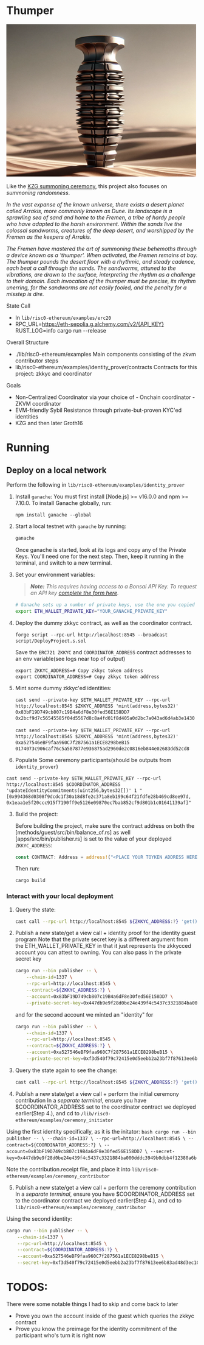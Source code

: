 # Thumper

<img src="./images/thumper3.webp" alt="Thumper Image" width="500" height="400"/>

Like the [KZG summoning ceremony]([url](https://ceremony.ethereum.org/)), this project also focuses on *summoning randomness*.

*In the vast expanse of the known universe, there exists a desert planet called Arrakis, more commonly known as Dune. Its landscape is a sprawling sea of sand and home to the Fremen, a tribe of hardy people who have adapted to the harsh environment. Within the sands live the colossal sandworms, creatures of the deep desert, and worshipped by the Fremen as the keepers of Arrakis.*

*The Fremen have mastered the art of summoning these behemoths through a device known as a 'thumper'. When activated, the Fremen remains at bay. The thumper pounds the desert floor with a rhythmic, and steady cadence, each beat a call through the sands. The sandworms, attuned to the vibrations, are drawn to the surface, interpreting the rhythm as a challenge to their domain. Each invocation of the thumper must be precise, its rhythm unerring, for the sandworms are not easily fooled, and the penalty for a misstep is dire.*


State Call
- In `lib/risc0-ethereum/examples/erc20`
- RPC_URL=https://eth-sepolia.g.alchemy.com/v2/{API_KEY} RUST_LOG=info cargo run --release


Overall Structure
- ./lib/risc0-ethereum/examples
    Main components consisting of the zkvm contributor steps
- lib/risc0-ethereum/examples/identity_prover/contracts
    Contracts for this project: zkkyc and coordinator

Goals
- Non-Centralized Coordinator
    via your choice of
        - Onchain coordinator
        - ZKVM coordinator
- EVM-friendly Sybil Resistance through private-but-proven KYC'ed identities
- KZG and then later Groth16

# Running
## Deploy on a local network

Perform the following in `lib/risc0-ethereum/examples/identity_prover`

1. Install `ganache`: 
    You must first install [Node.js] >= v16.0.0 and npm >= 7.10.0.
    To install Ganache globally, run:
    ```
    npm install ganache --global
    ```

2. Start a local testnet with `ganache` by running:

    ```bash
    ganache
    ```

    Once ganache is started, look at its logs and copy any of the Private Keys. You'll need one for the next step.
    Then, keep it running in the terminal, and switch to a new terminal.

2. Set your environment variables:
    > ***Note:*** *This requires having access to a Bonsai API Key. To request an API key [complete the form here](https://bonsai.xyz/apply).*

    ```bash
    # Ganache sets up a number of private keys, use the one you copied during the previous step.
    export ETH_WALLET_PRIVATE_KEY="YOUR_GANACHE_PRIVATE_KEY"
    ```

4. Deploy the dummy zkkyc contract, as well as the coordinator contract.
    ```
    forge script --rpc-url http://localhost:8545 --broadcast script/DeployProject.s.sol
    ```
    Save the `ERC721 ZKKYC` and `COORDINATOR_ADDRESS` contract addresses to an env variable(see logs near top of output)
    ```
    export ZKKYC_ADDRESS=# Copy zkkyc token address
    export COORDINATOR_ADDRESS=# Copy zkkyc token address
    ```


5. Mint some dummy zkkyc'ed identities:
    ```
    cast send --private-key $ETH_WALLET_PRIVATE_KEY --rpc-url http://localhost:8545 $ZKKYC_ADDRESS 'mint(address,bytes32)' 0x83bF19D749cb807c19B4a6dF8e30fed56E158DD7 0x2bcf9d7c56545585f04d5567d8c8a4fd01f8d405a0d2bc7a043ad6d4ab3e1430

    cast send --private-key $ETH_WALLET_PRIVATE_KEY --rpc-url http://localhost:8545 $ZKKYC_ADDRESS 'mint(address,bytes32)' 0xa527546eBF9faa960C7f287561a1ECE8298beB15 0174073c906caf76c5a587877e936875ad2960de2c0816eb844e02683dd52cd8
    ```

6. Populate Some ceremony participants(should be outputs from `identity_prover`)
```
cast send --private-key $ETH_WALLET_PRIVATE_KEY --rpc-url http://localhost:8545 $COORDINATOR_ADDRESS 'updateIdentityCommitments(uint256,bytes32[])' 1 "[0x994368d0308f9dcdc1f30a18d8fe2c371a8eb199c64f21fdfe28b469cd8ee97d, 0x1eaa1e5f20ccc915f7190ff9e5126e09870ec7bab852cf9d801b1c01641139af]"
```

3. Build the project:
    
    Before building the project, make sure the contract address on both the [methods/guest/src/bin/balance_of.rs] as well [apps/src/bin/publisher.rs] is set to the value of your deployed `ZKKYC_ADDRESS`:

    ```rust
    const CONTRACT: Address = address!("<PLACE YOUR TOYKEN ADDRESS HERE>");
    ```
    
    Then run:

    ```bash
    cargo build
    ```

### Interact with your local deployment

1. Query the state:

    ```bash
    cast call --rpc-url http://localhost:8545 ${ZKKYC_ADDRESS:?} 'get()(uint256)'
    ```

2. Publish a new state/get a view call + identity proof for the identity guest program
Note that the private secret key is a different argument from the ETH_WALLET_PRIVATE_KEY in that it just represents the zkkycced account you can attest to owning.
You can also pass in the private secret key 

    ```bash
    cargo run --bin publisher -- \
        --chain-id=1337 \
        --rpc-url=http://localhost:8545 \
        --contract=${ZKKYC_ADDRESS:?} \
        --account=0x83bF19D749cb807c19B4a6dF8e30fed56E158DD7 \
        --private-secret-key=0x447db9e9f28d0be24e439f4c5437c3321884ba000dddc3949b0dbb4f12380a6b
    ```

    and for the second account we minted an "identity" for
    ```bash
    cargo run --bin publisher -- \
        --chain-id=1337 \
        --rpc-url=http://localhost:8545 \
        --contract=${ZKKYC_ADDRESS:?} \
        --account=0xa527546eBF9faa960C7f287561a1ECE8298beB15 \
        --private-secret-key=0xf3d540f79c72415e0d5eebb2a23bf7f87613ee6b83ad48d3ec102e614e656aa2
    ```

3. Query the state again to see the change:

    ```bash
    cast call --rpc-url http://localhost:8545 ${ZKKYC_ADDRESS:?} 'get()(uint256)'
    ```

4. Publish a new state/get a view call + perform the initial ceremony contribution
In a *separate terminal*, ensure you have $COORDINATOR_ADDRESS set to the coordinator contract we deployed earlier(Step 4.), and cd to `/lib/risc0-ethereum/examples/ceremony_initiator`

Using the first identity specifically, as it is the initator:
    ```bash
    cargo run --bin publisher -- \
        --chain-id=1337 \
        --rpc-url=http://localhost:8545 \
        --contract=${COORDINATOR_ADDRESS:?} \
        --account=0x83bF19D749cb807c19B4a6dF8e30fed56E158DD7 \
        --secret-key=0x447db9e9f28d0be24e439f4c5437c3321884ba000dddc3949b0dbb4f12380a6b
    ```

Note the contribution.receipt file, and place it into `lib/risc0-ethereum/examples/ceremony_contributor`


5. Publish a new state/get a view call + perform the ceremony contribution
In a *separate terminal*, ensure you have $COORDINATOR_ADDRESS set to the coordinator contract we deployed earlier(Step 4.), and cd to `lib/risc0-ethereum/examples/ceremony_contributor`

Using the second identity:
```bash
cargo run --bin publisher -- \
    --chain-id=1337 \
    --rpc-url=http://localhost:8545 \
    --contract=${COORDINATOR_ADDRESS:?} \
    --account=0xa527546eBF9faa960C7f287561a1ECE8298beB15 \
    --secret-key=0xf3d540f79c72415e0d5eebb2a23bf7f87613ee6b83ad48d3ec102e614e656aa2
```


# TODOS:
There were some notable things I had to skip and come back to later
- Prove you own the account inside of the guest which queries the zkkyc contract
- Prove you know the preimage for the identity commitment of the participant who's turn it is right now